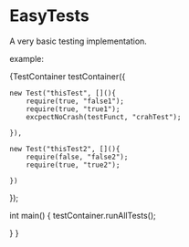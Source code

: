 # EasyTests
A very basic testing implementation.


example:

{TestContainer testContainer({

    new Test("thisTest", [](){
        require(true, "false1");
        require(true, "true1");
        excpectNoCrash(testFunct, "crahTest");

    }),

    new Test("thisTest2", [](){
        require(false, "false2");
        require(true, "true2");

    })

});

int main()
{
    testContainer.runAllTests();

}
}

